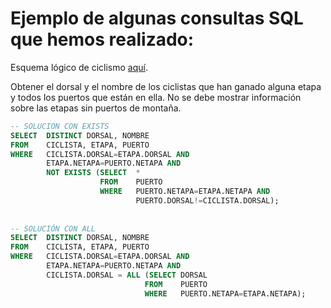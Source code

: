 # Ejemplo de algunas consultas SQL que hemos realizado:
Esquema lógico de ciclismo [aquí](https://github.com/santirn/BasesDeDatos-SQL/blob/master/Ciclismo.jpg). 


Obtener el dorsal y el nombre de los ciclistas que han ganado alguna etapa y todos los puertos que
están en ella. No se debe mostrar información sobre las etapas sin puertos de montaña. 

```SQL
-- SOLUCION CON EXISTS
SELECT  DISTINCT DORSAL, NOMBRE
FROM    CICLISTA, ETAPA, PUERTO
WHERE   CICLISTA.DORSAL=ETAPA.DORSAL AND
        ETAPA.NETAPA=PUERTO.NETAPA AND
        NOT EXISTS (SELECT  *
                    FROM    PUERTO
                    WHERE   PUERTO.NETAPA=ETAPA.NETAPA AND
                            PUERTO.DORSAL!=CICLISTA.DORSAL);   
     
                            
-- SOLUCIÓN CON ALL                             
SELECT  DISTINCT DORSAL, NOMBRE
FROM    CICLISTA, ETAPA, PUERTO
WHERE   CICLISTA.DORSAL=ETAPA.DORSAL AND
        ETAPA.NETAPA=PUERTO.NETAPA AND
        CICLISTA.DORSAL = ALL (SELECT DORSAL 
                              FROM    PUERTO
                              WHERE   PUERTO.NETAPA=ETAPA.NETAPA);
```  
